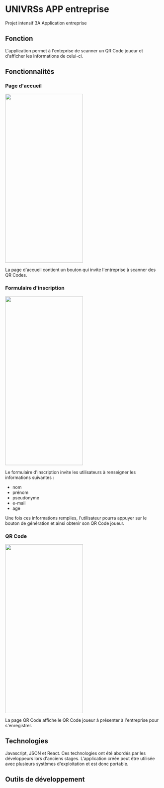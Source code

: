 # UNIVRSs APP entreprise

Projet intensif 3A Application entreprise

## Fonction  
L'application permet à l'enteprise de scanner un QR Code joueur et d'afficher les informations de celui-ci.

## Fonctionnalités
### Page d'accueil
<img src="img/homepage.univrs.client.jpg" width="250" height="542">

La page d'accueil contient un bouton qui invite l'entreprise à scanner des QR Codes.

### Formulaire d'inscription
<img src="img/subscriptionform.univrs.client.jpg" width="250" height="542">

Le formulaire d'inscription invite les utilisateurs à renseigner les informations suivantes :
- nom
- prénom
- pseudonyme
- e-mail
- age

Une fois ces informations remplies, l'utilisateur pourra appuyer sur le bouton de génération et ainsi obtenir son QR Code joueur.

### QR Code
<img src="img/qrcode.univrs.client.jpg" width="250" height="542">

La page QR Code affiche le QR Code joueur à présenter à l'entreprise pour s'enregistrer.


## Technologies  
Javascript, JSON et React.
Ces technologies ont été abordés par les développeurs lors d'anciens stages.
L'application créée peut être utilisée avec plusieurs systèmes d'exploitation et est donc portable.

## Outils de développement
